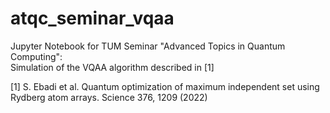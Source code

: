 # atqc_seminar_vqaa
Jupyter Notebook for TUM Seminar "Advanced Topics in Quantum Computing":<br>
Simulation of the VQAA algorithm described in [1]

[1] S. Ebadi et al. Quantum optimization of maximum independent set using Rydberg atom arrays. Science 376, 1209 (2022)
